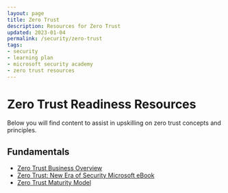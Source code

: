 ```yaml
---
layout: page
title: Zero Trust
description: Resources for Zero Trust
updated: 2023-01-04
permalink: /security/zero-trust
tags:
- security
- learning plan
- microsoft security academy
- zero trust resources
---
```


# Zero Trust Readiness Resources
Below you will find content to assist in upskilling on zero trust concepts and principles.

## Fundamentals
* [Zero Trust Business Overview](https://www.microsoft.com/en-us/security/business/zero-trust)
* [Zero Trust: New Era of Security Microsoft eBook](https://query.prod.cms.rt.microsoft.com/cms/api/am/binary/RE3YnRL)
* [Zero Trust Maturity Model](https://aka.ms/Zero-Trust-Vision)